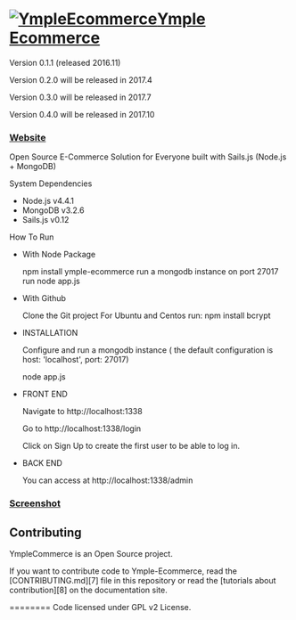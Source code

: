 <h1>
<a href="http://www.ymple.com"><img alt="YmpleEcommerce" src="http://www.ymple.com/img/logo_ymple.png" title="YmpleEcommerce"/>Ymple Ecommerce</a>
</h1>

Version 0.1.1 (released 2016.11)

Version 0.2.0 will be released in 2017.4

Version 0.3.0 will be released in 2017.7

Version 0.4.0 will be released in 2017.10



### [Website](http://www.ymple.com/)


Open Source E-Commerce Solution for Everyone built with Sails.js (Node.js + MongoDB)

System Dependencies
* Node.js v4.4.1
* MongoDB v3.2.6
* Sails.js v0.12

How To Run

- With Node Package

    npm install ymple-ecommerce
    run a mongodb instance on port 27017
    run node app.js

- With Github

    Clone the Git project
    For Ubuntu and Centos run: 
    npm install bcrypt


- INSTALLATION

     Configure and run a mongodb instance ( the default configuration is  host: 'localhost', port: 27017)

     node app.js

- FRONT END

     Navigate to http://localhost:1338

     Go to http://localhost:1338/login

     Click on Sign Up to create the first user to be able to log in.

- BACK END

     You can access at http://localhost:1338/admin


### [Screenshot](http://www.ymple.com/screenshot.html)

Contributing
--------

YmpleCommerce is an Open Source project.

If you want to contribute code to Ymple-Ecommerce, read the [CONTRIBUTING.md][7] file in this repository or read the [tutorials about contribution][8] on the documentation site.


========
Code licensed under GPL v2 License.
